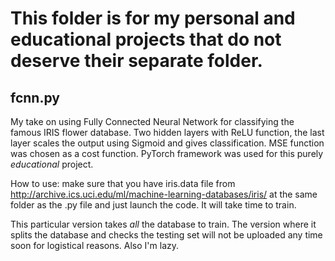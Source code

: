 # This folder is for my personal and educational projects that do not deserve their separate folder.
## fcnn.py 
My take on using Fully Connected Neural Network for classifying the famous IRIS flower database. Two hidden layers with ReLU function,
the last layer scales the output using Sigmoid and gives classification. MSE function was chosen as a cost function. PyTorch framework was used 
for this purely _educational_ project. 

How to use: make sure that you have iris.data file from http://archive.ics.uci.edu/ml/machine-learning-databases/iris/ at the same folder as the .py file and just launch the code. It will take time to train. 

This particular version takes _all_ the database to train. The version where it splits the database and checks the testing set will not be uploaded any time soon for logistical reasons. Also I'm lazy. 

